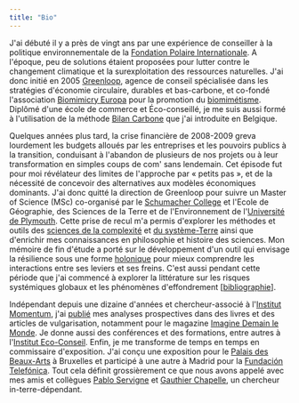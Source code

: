 ```yaml
---
title: "Bio"
---
```

J'ai débuté il y a près de vingt ans par une expérience de conseiller à la politique environnementale de la [Fondation Polaire Internationale](https://www.polarfoundation.org). A l'époque, peu de solutions étaient proposées pour lutter contre le changement climatique et la surexploitation des ressources naturelles. J'ai donc initié en 2005 [Greenloop](https://www.greenloop.eu), agence de conseil spécialisée dans les stratégies d'économie circulaire, durables et bas-carbone, et co-fondé l'association [Biomimicry Europa](https://www.biomimicry.eu) pour la promotion du [biomimétisme](https://www.ecologie.gouv.fr/biomimetisme). Diplômé d'une école de commerce et &Eacute;co-conseillé, je me suis aussi formé à l'utilisation de la méthode [Bilan Carbone](https://bilans-ges.ademe.fr/) que j'ai introduite en Belgique.

Quelques années plus tard, la crise financière de 2008-2009 greva lourdement les budgets alloués par les entreprises et les pouvoirs publics à la transition, conduisant à l'abandon de plusieurs de nos projets ou à leur transformation en simples coups de com' sans lendemain. Cet épisode fut pour moi révélateur des limites de l'approche par «&nbsp;petits pas&nbsp;», et de la nécessité de concevoir des alternatives aux modèles économiques dominants. J'ai donc quitté la direction de Greenloop pour suivre un Master of Science (MSc) co-organisé par le [Schumacher College](https://campus.dartington.org/schumacher-college/) et l'Ecole de Géographie, des Sciences de la Terre et de l'Environnement de l'[Université de Plymouth](https://www.plymouth.ac.uk/schools/school-of-geography-earth-and-environmental-sciences). Cette prise de recul m'a permis d'explorer les méthodes et outils des [sciences de la complexité](https://www.mdpi.com/2079-8954/7/1/4/htm) et [du système-Terre](https://www.nature.com/articles/s43017-019-0005-6) ainsi que d'enrichir mes connaissances en philosophie et histoire des sciences. Mon mémoire de fin d'étude a porté sur le développement d'un outil qui envisage la résilience sous une forme [holonique](https://fr.wikipedia.org/wiki/Holon_(philosophie)) pour mieux comprendre les interactions entre ses leviers et ses freins. C'est aussi pendant cette période que j'ai commencé à explorer la littérature sur les risques systémiques globaux et les phénomènes d'effondrement [[bibliographie](https://collapsologie.info/en/science)].

Indépendant depuis une dizaine d'années et chercheur-associé à l'[Institut Momentum](https://institutmomentum.org), j'ai [publié](/publications) mes analyses prospectives dans des livres et des articles de vulgarisation, notamment pour le magazine [Imagine Demain le Monde](https://www.imagine-magazine.com/). Je donne aussi des conférences et des formations, entre autres à l'[Institut Eco-Conseil](https://www.eco-conseil.be/). Enfin, je me transforme de temps en temps en commissaire d'exposition. J'ai conçu une exposition pour le [Palais des Beaux-Arts](https://www.bozar.be/fr/calendrier/tendencies-19) à Bruxelles et participé à une autre à Madrid pour la [Fundación Telefónica](https://normalfutu.re/uncategorized/grasias-the-good-collapse-exhibition/). Tout cela définit grossièrement ce que nous avons appelé avec mes amis et collègues [Pablo Servigne](https://pabloservigne.com) et [Gauthier Chapelle](https://www.babelio.com/auteur/Gauthier-Chapelle/86103), un chercheur in-terre-dépendant.